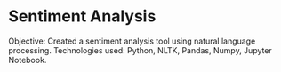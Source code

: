 # Sentiment Analysis
Objective: Created a sentiment analysis tool using natural language processing.
Technologies used: Python, NLTK, Pandas, Numpy, Jupyter Notebook.
